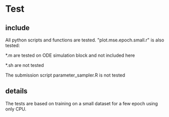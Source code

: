 # Test

## include

All python scripts and functions are tested. "plot.mse.epoch.small.r" is also tested:

*.m are tested on ODE simulation block and not included here

*.sh are not tested

The submission script parameter_sampler.R is not tested

## details

The tests are based on training on a small dataset for a few epoch using only CPU.
